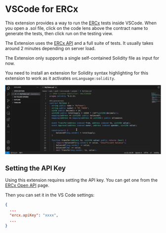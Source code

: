 # VSCode for ERCx

This extension provides a way to run the [ERCx](https://ercx.runtimeverification.com/) tests inside VSCode.
When you open a .sol file, click on the code lens above the contract name to generate
the tests, then click run on the testing view.

The Extension uses the [ERCx API](https://ercx.runtimeverification.com/open-api) and a full suite of tests.
It usually takes around 2 minutes depending on server load.

The Extension only supports a single self-contained Solidity file as input for now.

You need to install an extension for Solidity syntax highlighting for this extension to work
as it activates `onLanguage:solidity`.

![loop](https://raw.githubusercontent.com/runtimeverification/ercx-vscode/5ea45164451df9d0cb4505f7d9bc0540724a6572/media/ercx-loop.gif)

## Setting the API Key

Using this extension requires setting the API key. You can get one from the [ERCx Open API](https://ercx.runtimeverification.com/open-api) page.

Then you can set it in the VS Code settings:

```json
{
  ...
  "ercx.apiKey": "xxxx",
  ...
}
```
